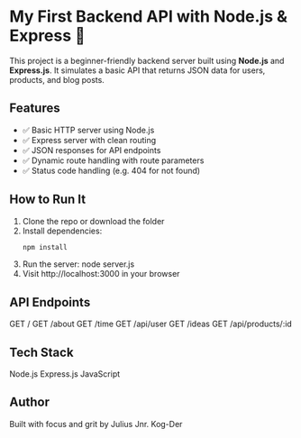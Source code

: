 # My First Backend API with Node.js & Express 🚀

This project is a beginner-friendly backend server built using **Node.js** and **Express.js**. It simulates a basic API that returns JSON data for users, products, and blog posts.

## Features
- ✅ Basic HTTP server using Node.js
- ✅ Express server with clean routing
- ✅ JSON responses for API endpoints
- ✅ Dynamic route handling with route parameters
- ✅ Status code handling (e.g. 404 for not found)

## How to Run It
1. Clone the repo or download the folder  
2. Install dependencies:
   ```bash
   npm install
3. Run the server:
    node server.js
4. Visit http://localhost:3000 in your browser

## API Endpoints
GET /
GET /about
GET /time
GET /api/user
GET /ideas
GET /api/products/:id

## Tech Stack
Node.js
Express.js
JavaScript

## Author
Built with focus and grit by Julius Jnr. Kog-Der